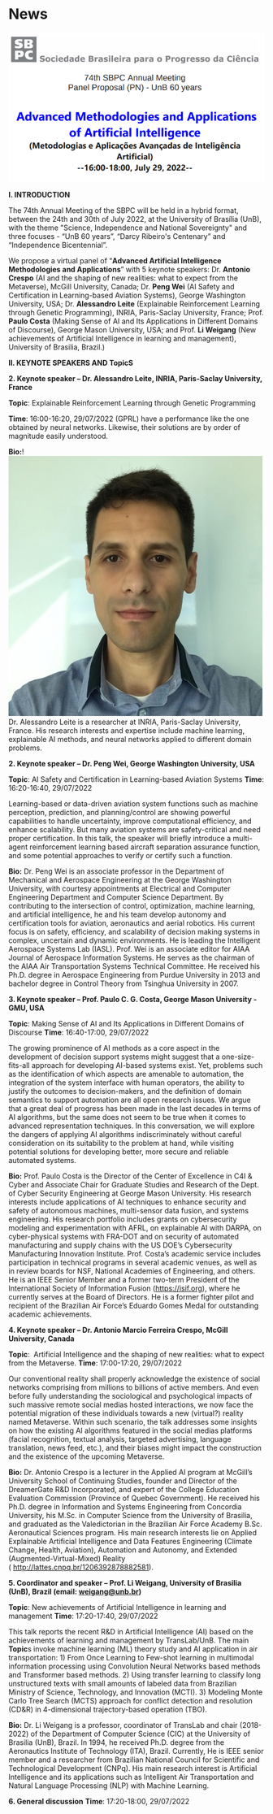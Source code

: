 # News
<p align="center">
<img src="https://raw.githubusercontent.com/LiWeigangBR/News/main/SBPC%202022/photos/head.PNG" alt="image"/>
</p>

**I. INTRODUCTION**

 The 74th Annual Meeting of the SBPC will be held in a hybrid format, between the 24th and 30th of July 2022, at the University of Brasília (UnB), with the theme "Science, Independence and National Sovereignty" and three focuses - “UnB 60 years”, “Darcy Ribeiro's Centenary” and “Independence Bicentennial”.

We propose a virtual panel of “**Advanced Artificial Intelligence Methodologies and Applications**” with 5 keynote speakers: Dr. **Antonio Crespo** (AI and the shaping of new realities: what to expect from the Metaverse), McGill University, Canada; Dr. **Peng Wei** (AI Safety and Certification in Learning-based Aviation Systems), George Washington University, USA; Dr. **Alessandro Leite** (Explainable Reinforcement Learning through Genetic Programming), INRIA, Paris-Saclay University, France; Prof. **Paulo Costa** (Making Sense of AI and Its Applications in Different Domains of Discourse), George Mason University, USA; and Prof. **Li Weigang** (New achievements of Artificial Intelligence in learning and management), University of Brasilia, Brazil.)

**II. KEYNOTE SPEAKERS AND TopicS**

**2. Keynote speaker – Dr. Alessandro Leite, INRIA, Paris-Saclay University, France**

**Topic**: Explainable Reinforcement Learning through Genetic Programming

**Time**: 16:00-16:20, 29/07/2022 (GPRL) have a performance like the one obtained by neural networks. Likewise, their solutions are by order of magnitude easily understood. 

**Bio:**!<img src="https://raw.githubusercontent.com/LiWeigangBR/News/main/SBPC%202022/photos/Alessandro.jpg" alt="image"/> Dr. Alessandro Leite is a researcher at INRIA, Paris-Saclay University, France. His research interests and expertise include machine learning, explainable AI methods, and neural networks applied to different domain problems.

**2. Keynote speaker – Dr. Peng Wei, George Washington University, USA**

**Topic**: AI Safety and Certification in Learning-based Aviation Systems
**Time**: 16:20-16:40, 29/07/2022

Learning-based or data-driven aviation system functions such as machine perception, prediction, and planning/control are showing powerful capabilities to handle uncertainty, improve computational efficiency, and enhance scalability. But many aviation systems are safety-critical and need proper certification. In this talk, the speaker will briefly introduce a multi-agent reinforcement learning based aircraft separation assurance function, and some potential approaches to verify or certify such a function.

**Bio:** Dr. Peng Wei is an associate professor in the Department of Mechanical and Aerospace Engineering at the George Washington University, with courtesy appointments at Electrical and Computer Engineering Department and Computer Science Department. By contributing to the intersection of control, optimization, machine learning, and artificial intelligence, he and his team develop autonomy and certification tools for aviation, aeronautics and aerial robotics. His current focus is on safety, efficiency, and scalability of decision making systems in complex, uncertain and dynamic environments. He is leading the Intelligent Aerospace Systems Lab (IASL). Prof. Wei is an associate editor for AIAA Journal of Aerospace Information Systems. He serves as the chairman of the AIAA Air Transportation Systems Technical Committee. He received his Ph.D. degree in Aerospace Engineering from Purdue University in 2013 and bachelor degree in Control Theory from Tsinghua University in 2007. 

**3. Keynote speaker – Prof. Paulo C. G. Costa, George Mason University - GMU, USA**

**Topic**: Making Sense of AI and Its Applications in Different Domains of Discourse
**Time**: 16:40-17:00, 29/07/2022

The growing prominence of AI methods as a core aspect in the development of decision support systems might suggest that a one-size-fits-all approach for developing AI-based systems exist. Yet, problems such as the identification of which aspects are amenable to automation, the integration of the system interface with human operators, the ability to justify the outcomes to decision-makers, and the definition of domain semantics to support automation are all open research issues. We argue that a great deal of progress has been made in the last decades in terms of AI algorithms, but the same does not seem to be true when it comes to advanced representation techniques. In this conversation, we will explore the dangers of applying AI algorithms indiscriminately without careful consideration on its suitability to the problem at hand, while visiting potential solutions for developing better, more secure and reliable 
automated systems.

**Bio:**
Prof. Paulo Costa is the Director of the Center of Excellence in C4I & Cyber and Associate Chair for Graduate Studies and Research of the Dept. of Cyber Security Engineering at George Mason University. His research interests include applications of AI techniques to enhance security and safety of autonomous machines, multi-sensor data fusion, and systems engineering. His research portfolio includes grants on cybersecurity modeling and experimentation with AFRL, on explainable AI with DARPA, on cyber-physical systems with FRA-DOT and on security of automated manufacturing and supply chains with the US DOE’s Cybersecurity Manufacturing Innovation Institute.  Prof. Costa’s academic service includes participation in technical programs in several academic venues, as well as in review boards for NSF, National Academies of Engineering, and others. He is an IEEE Senior Member and a former two-term President of the International Society of Information Fusion (https://isif.org), where he currently serves at the Board of Directors. He is a former fighter pilot and recipient of the Brazilian Air Force’s Eduardo Gomes Medal for outstanding academic achievements.

**4. Keynote speaker – Dr. Antonio Marcio Ferreira Crespo, McGill University, Canada**

**Topic**:  Artificial Intelligence and the shaping of new realities: what to expect from the Metaverse.
**Time**: 17:00-17:20, 29/07/2022

Our conventional reality shall properly acknowledge the existence of social networks comprising from millions to billions of active members. And even before fully understanding the sociological and psychological impacts of such massive remote social medias hosted interactions, we now face the potential migration of these individuals towards a new (virtual?) reality named Metaverse. Within such scenario, the talk addresses some insights on how the existing AI algorithms featured in the social medias platforms (facial recognition, textual analysis, targeted advertising, language translation, news feed, etc.), and their biases might impact the construction and the existence of the upcoming Metaverse. 

**Bio:**
Dr. Antonio Crespo is a lecturer in the Applied AI program at McGill’s University School of Continuing Studies, founder and Director of the DreamerGate R&D Incorporated, and expert of the College Education Evaluation Commission (Province of Quebec Government). He received his Ph.D. degree in Information and Systems Engineering from Concordia University, his M.Sc. in Computer Science from the University of Brasilia, and graduated as the Valedictorian in the Brazilian Air Force Academy B.Sc. Aeronautical Sciences program. His main research interests lie on Applied Explainable Artificial Intelligence and Data Features Engineering (Climate Change, Health, Aviation), Automation and Autonomy, and Extended (Augmented-Virtual-Mixed) Reality ( http://lattes.cnpq.br/1206392878882581).

**5. Coordinator and speaker – Prof. Li Weigang, University of Brasilia (UnB), Brazil
(email: weigang@unb.br)**

**Topic**: New achievements of Artificial Intelligence in learning and management
**Time**: 17:20-17:40, 29/07/2022

This talk reports the recent R&D in Artificial Intelligence (AI) based on the achievements of learning and management by TransLab/UnB. The main **Topic**s invoke machine learning (ML) theory study and AI application in air transportation: 1) From Once Learning to Few-shot learning in multimodal information processing using Convolution Neural Networks based methods and Transformer based methods. 2) Using transfer learning to classify long unstructured texts with small amounts of labeled data from Brazilian Ministry of Science, Technology, and Innovation (MCTI). 3) Modeling Monte Carlo Tree Search (MCTS) approach for conflict detection and resolution (CD&R) in 4-dimensional trajectory-based operation (TBO). 

**Bio:**
Dr. Li Weigang is a professor, coordinator of TransLab and chair (2018-2022) of the Department of Computer Science (CIC) at the University of Brasilia (UnB), Brazil. In 1994, he received Ph.D. degree from the Aeronautics Institute of Technology (ITA), Brazil. Currently, He is IEEE senior member and a researcher from Brazilian National Council for Scientific and Technological Development (CNPq). His main research interest is Artificial Intelligence and its applications such as Intelligent Air Transportation and Natural Language Processing (NLP) with Machine Learning.

**6. General discussion**
**Time**: 17:20-18:00, 29/07/2022

